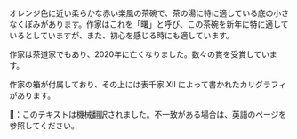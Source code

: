 <p>オレンジ色に近い柔らかな赤い楽風の茶碗で、茶の湯に特に適している底の小さなくぼみがあります。作家はこれを「曙」と呼び、この茶碗を新年に特に適しているとしていますが、また、初心を感じる時にも適しています。</p>
<p>作家は茶道家でもあり、2020年に亡くなりました。数々の賞を受賞しています。</a></p>
<p>作家の箱が付属しており、その上には表千家 XII によって書かれたカリグラフィがあります。</p>
👾：このテキストは機械翻訳されました。不一致がある場合は、英語のページを参照してください。

